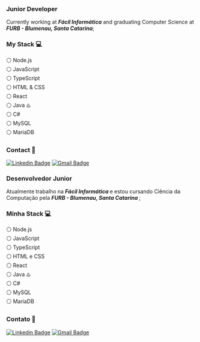 ### Junior Developer

Currently working at <b><i>Fácil Informática</i></b> and graduating Computer Science at <b><i>FURB - Blumenau, Santa Catarina</i></b>; <br>

### My Stack :computer:

:white_circle: Node.js <br>
:white_circle: JavaScript <br>
:white_circle: TypeScript <br>
:white_circle: HTML & CSS <br>
:white_circle: React <br>
:white_circle: Java :hotsprings: <br>
:white_circle: C# <br>
:white_circle: MySQL <br>
:white_circle: MariaDB <br>

### Contact :email:
[![Linkedin Badge](https://img.shields.io/badge/-DanielBusarello-blue?style=flat-square&logo=Linkedin&logoColor=white&link=https:https://www.linkedin.com/in/daniel-b-255b22109)](https://www.linkedin.com/in/daniel-b-255b22109)
[![Gmail Badge](https://img.shields.io/badge/-danielbusarello11@gmail.com-c14438?style=flat-square&logo=Gmail&logoColor=white&link=mailto:danielbusarello11@gmail.com)](mailto:danielbusarello11@gmail.com)
	
### Desenvolvedor Junior

Atualmente trabalho na <b> <i> Fácil Informática </i> </b> e estou cursando Ciência da Computação pela <b> <i> FURB - Blumenau, Santa Catarina </i> </b>; <br>

### Minha Stack :computer:

:white_circle: Node.js <br>
:white_circle: JavaScript <br>
:white_circle: TypeScript <br>
:white_circle: HTML e CSS <br>
:white_circle: React <br>
:white_circle: Java :hotsprings: <br>
:white_circle: C# <br>
:white_circle: MySQL <br>
:white_circle: MariaDB <br>

### Contato :email:
[![Linkedin Badge](https://img.shields.io/badge/-DanielBusarello-blue?style=flat-square&logo=Linkedin&logoColor=white&link=https:https://www.linkedin.com/in/daniel-b-255b22109)](https://www.linkedin.com/in/daniel-b-255b22109)
[![Gmail Badge](https://img.shields.io/badge/-danielbusarello11@gmail.com-c14438?style=flat-square&logo=Gmail&logoColor=white&link=mailto:danielbusarello11@gmail.com)](mailto:danielbusarello11@gmail.com)
